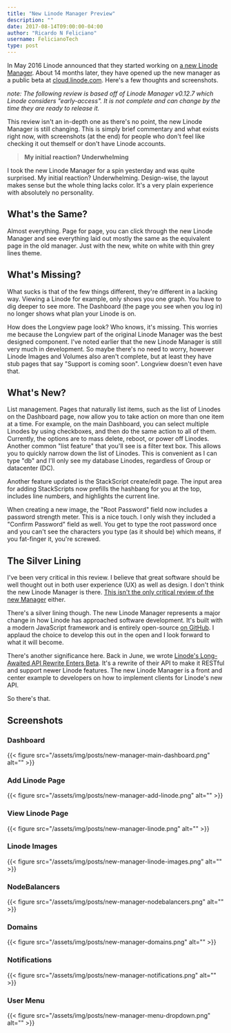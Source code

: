```yaml
---
title: "New Linode Manager Preview"
description: ""
date: 2017-08-14T09:00:00-04:00
author: "Ricardo N Feliciano"
username: FelicianoTech
type: post
---
```


In May 2016 Linode announced that they started working on [a new Linode Manager](https://engineering.linode.com/2016/05/16/Announcing-the-new-open-source-manager.html). About 14 months later, they have opened up the new manager as a public beta at [cloud.linode.com](https://cloud.linode.com). Here's a few thoughts and screenshots.

<!-- more -->

*note: The following review is based off of Linode Manager v0.12.7 which Linode considers "early-access". It is not complete and can change by the time they are ready to release it.*

This review isn't an in-depth one as there's no point, the new Linode Manager is still changing. This is simply brief commentary and what exists right now, with screenshots (at the end) for people who don't feel like checking it out themself or don't have Linode accounts.

> **My initial reaction? Underwhelming**

I took the new Linode Manager for a spin yesterday and was quite surprised. My initial reaction? Underwhelming. Design-wise, the layout makes sense but the whole thing lacks color. It's a very plain experience with absolutely no personality.

## What's the Same?

Almost everything. Page for page, you can click through the new Linode Manager and see everything laid out mostly the same as the equivalent page in the old manager. Just with the new, white on white with thin grey lines theme.

## What's Missing?

What sucks is that of the few things different, they're different in a lacking way. Viewing a Linode for example, only shows you one graph. You have to dig deeper to see more. The Dashboard (the page you see when you log in) no longer shows what plan your Linode is on.

How does the Longview page look? Who knows, it's missing. This worries me because the Longview part of the original Linode Manager was the best designed component. I've noted earlier that the new Linode Manager is still very much in development. So maybe there's no need to worry, however Linode Images and Volumes also aren't complete, but at least they have stub pages that say "Support is coming soon". Longview doesn't even have that.

## What's New?

List management. Pages that naturally list items, such as the list of Linodes on the Dashboard page, now allow you to take action on more than one item at a time. For example, on the main Dashboard, you can select multiple Linodes by using checkboxes, and then do the same action to all of them. Currently, the options are to mass delete, reboot, or power off Linodes. Another common "list feature" that you'll see is a filter text box. This allows you to quickly narrow down the list of Linodes. This is convenient as I can type "db" and I'll only see my database Linodes, regardless of Group or datacenter (DC).

Another feature updated is the StackScript create/edit page. The input area for adding StackScripts now prefills the hashbang for you at the top, includes line numbers, and highlights the current line.

When creating a new image, the "Root Password" field now includes a password strength meter. This is a nice touch. I only wish they included a "Confirm Password" field as well. You get to type the root password once and you can't see the characters you type (as it should be) which means, if you fat-finger it, you're screwed.

## The Silver Lining

I've been very critical in this review. I believe that great software should be well thought out in both user experience (UX) as well as design. I don't think the new Linode Manager is there. [This isn't the only critical review of the new Manager](https://forum.linode.com/viewtopic.php?f=7&t=15001&sid=229d5eb9e4d97494ab671df1ce7ef5d9) either.

There's a silver lining though. The new Linode Manager represents a major change in how Linode has approached software development. It's built with a modern JavaScript framework and is entirely open-source [on GitHub](https://github.com/linode/manager). I applaud the choice to develop this out in the open and I look forward to what it will become.

There's another significance here. Back in June, we wrote [Linode's Long-Awaited API Rewrite Enters Beta](https://linodians.com/blog/linodes-long-awaited-api-rewrite-enters-beta/). It's a rewrite of their API to make it RESTful and support newer Linode features. The new Linode Manager is a front and center example to developers on how to implement clients for Linode's new API.

So there's that.

## Screenshots

### Dashboard

{{< figure src="/assets/img/posts/new-manager-main-dashboard.png" alt="" >}}

### Add Linode Page

{{< figure src="/assets/img/posts/new-manager-add-linode.png" alt="" >}}

### View Linode Page

{{< figure src="/assets/img/posts/new-manager-linode.png" alt="" >}}

### Linode Images

{{< figure src="/assets/img/posts/new-manager-linode-images.png" alt="" >}}

### NodeBalancers

{{< figure src="/assets/img/posts/new-manager-nodebalancers.png" alt="" >}}

### Domains

{{< figure src="/assets/img/posts/new-manager-domains.png" alt="" >}}

### Notifications

{{< figure src="/assets/img/posts/new-manager-notifications.png" alt="" >}}

### User Menu

{{< figure src="/assets/img/posts/new-manager-menu-dropdown.png" alt="" >}}
